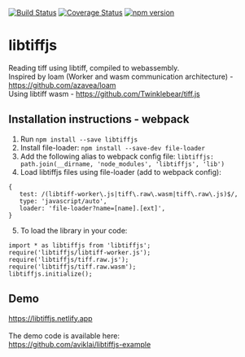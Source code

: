 [![Build Status](https://travis-ci.org/aviklai/libtiffjs.svg?branch=master)](https://travis-ci.org/aviklai/libtiffjs) 
[![Coverage Status](https://coveralls.io/repos/github/aviklai/libtiffjs/badge.svg?branch=master)](https://coveralls.io/github/aviklai/libtiffjs?branch=master) 
[![npm version](https://img.shields.io/npm/v/libtiffjs.svg)](https://www.npmjs.com/package/libtiffjs)

# libtiffjs

Reading tiff using libtiff, compiled to webassembly. <br />
Inspired by loam (Worker and wasm communication architecture) - https://github.com/azavea/loam <br />
Using libtiff wasm - https://github.com/Twinklebear/tiff.js

## Installation instructions - webpack
1. Run `npm install --save libtiffjs`
2. Install file-loader: `npm install --save-dev file-loader` 
3. Add the following alias to webpack config file: `libtiffjs: path.join(__dirname, 'node_modules', 'libtiffjs', 'lib')`
4. Load libtiffjs files using file-loader (add to webpack config):  
```
{ 
   test: /(libtiff-worker\.js|tiff\.raw\.wasm|tiff\.raw\.js)$/,
   type: 'javascript/auto',
   loader: 'file-loader?name=[name].[ext]',
}
```
5. To load the library in your code:  
```
import * as libtiffjs from 'libtiffjs';
require('libtiffjs/libtiff-worker.js'); 
require('libtiffjs/tiff.raw.js');
require('libtiffjs/tiff.raw.wasm');
libtiffjs.initialize();
```

## Demo
https://libtiffjs.netlify.app <br />
<br />
The demo code is available here: <br />
https://github.com/aviklai/libtiffjs-example